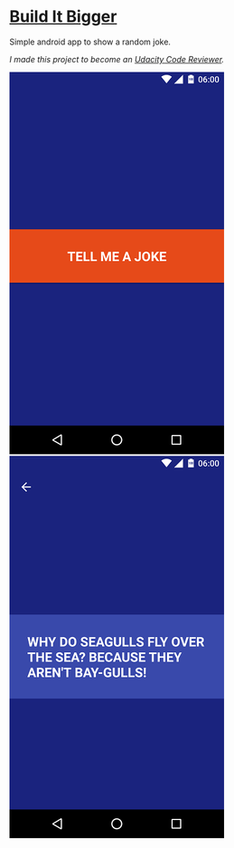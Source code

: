 # [Build It Bigger](https://www.udacity.com/course/viewer#!/c-ud867/l-4328489198/m-4382778568)

Simple android app to show a random joke.

*I made this project to become an [Udacity Code Reviewer](http://blog.udacity.com/2015/08/is-udacity-project-review-in-your-employment-future.html).*

![](screenshots/1.png) 
![](screenshots/2.png)
